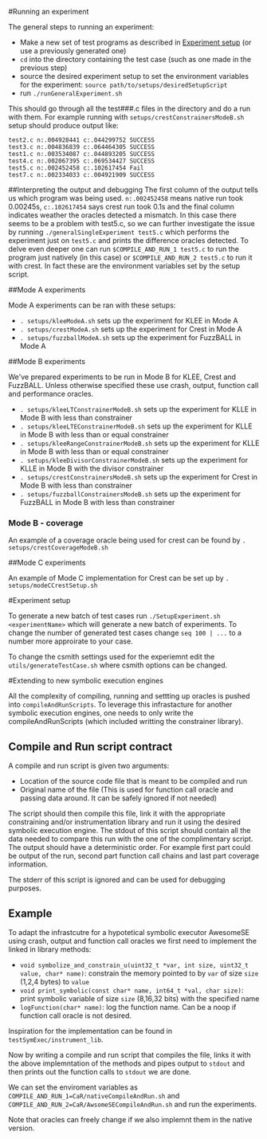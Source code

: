 #Running an experiment

The general steps to running an experiment:

* Make a new set of test programs as described in [Experiment setup](#experiment-setup) (or use a previously generated one)
* `cd` into the directory containing the test case (such as one made in the previous step)
*  source the desired experiment setup to set the environment variables 
 for the experiment: `source path/to/setups/desiredSetupScript`
* run `./runGeneralExperiment.sh`

This should go through all the test###.c files in the directory and do a run with them. For example running with
`setups/crestConstrainersModeB.sh` setup should produce output like:

```
test2.c n:.004928441 c:.044299752 SUCCESS
test3.c n:.004836839 c:.064464305 SUCCESS
test1.c n:.003534087 c:.044893205 SUCCESS
test4.c n:.002067395 c:.069534427 SUCCESS
test5.c n:.002452458 c:.102617454 Fail
test7.c n:.002334033 c:.004921909 SUCCESS
```

##Interpreting the output and debugging
The first column of the output tells us which program was being used. `n:.002452458` means native run took
0.00245s, `c:.102617454` says crest run took 0.1s and the final column indicates weather the oracles detected a 
mismatch. In this case there seems to be a problem with test5.c, so we can further investigate the issue by 
running `./generalSingleExperiment test5.c` which performs the experiment just on `test5.c` and prints 
the difference oracles detected. To delve even deeper one can run `$COMPILE_AND_RUN_1 test5.c` to run the 
program just natively (in this case) or `$COMPILE_AND_RUN_2 test5.c` to run it with crest. In fact these
are the environment variables set by the setup script.


##Mode A experiments

Mode A experiments can be ran with these setups:

* `. setups/kleeModeA.sh` sets up the experiment for KLEE in Mode A
* `. setups/crestModeA.sh` sets up the experiment for Crest in Mode A
* `. setups/fuzzballModeA.sh` sets up the experiment for FuzzBALL in Mode A


##Mode B experiments

We've prepared experiments to be run in Mode B for KLEE, Crest and FuzzBALL. Unless otherwise specified these
use crash, output, function call and performance oracles.

* `. setups/kleeLTConstrainerModeB.sh` sets up the experiment for KLLE in Mode B with less than constrainer 
* `. setups/kleeLTEConstrainerModeB.sh` sets up the experiment for KLLE in Mode B with less than or equal constrainer 
* `. setups/kleeRangeConstrainerModeB.sh` sets up the experiment for KLLE in Mode B with less than or equal constrainer 
* `. setups/kleeDivisorConstrainerModeB.sh` sets up the experiment for KLLE in Mode B with the divisor constrainer
* `. setups/crestConstrainersModeB.sh` sets up the experiment for Crest in Mode B with less than constrainer 
* `. setups/fuzzballConstrainersModeB.sh` sets up the experiment for FuzzBALL in Mode B with less than constrainer 

### Mode B - coverage

An example of a coverage oracle being used for crest can be found by `. setups/crestCoverageModeB.sh`

##Mode C experiments

An example of Mode C implementation for Crest can be set up by `. setups/modeCCrestSetup.sh`

#Experiment setup

To generate a new batch of test cases run ```./SetupExperiment.sh <experimentName>``` which will
generate a new batch of experiments. To change the number of generated test cases change ```seq 100 | ...```
to a number more approirate to your case.

To change the csmith settings used for the experiemnt edit the ```utils/generateTestCase.sh``` where 
csmith options can be changed.

#Extending to new symbolic execution engines

All the complexity of compiling, running and settting up oracles is pushed into `compileAndRunScripts`. To leverage this infrastacture for another symbolic execution engines, one needs to only write the compileAndRunScripts (which included writting the constrainer library). 


## Compile and Run script contract

A compile and run script is given two arguments:
* Location of the source code file that is meant to be compiled and run
* Original name of the file (This is used for function call oracle and passing data around. It can be safely ignored if not needed)

The script should then compile this file, link it with the appropriate constraining and/or instrumentation library and run it using the desired symbolic execution engine. The stdout of this script should contain all the data needed to compare this run with the one of the complimentary script. The output should have a deterministic order. For example first part could be output of the run, second part function call chains and last part coverage information.


The stderr of this script is ignored and can be used for debugging purposes. 

## Example 

To adapt the infrastcutre for a hypotetical symbolic executor AwesomeSE using crash, output and function call oracles we first need to implement the linked in library methods:

* `void symbolize_and_constrain_u(uint32_t *var, int size, uint32_t value, char* name)`: constrain the memory pointed to by `var` of size `size` (1,2,4 bytes) to `value`
* `void print_symbolic(const char* name, int64_t *val, char size)`: print symbolic variable of size `size` (8,16,32 bits) with the specified name
* ```logFunction(char* name)```: log the function name. Can be a noop if function call oracle is not desired. 

Inspiration for the implementation can be found in `testSymExec/instrument_lib`.

Now by writing a compile and run script that compiles the file, links it with the above implemntation of the methods and pipes output to `stdout` and then prints out the function calls to `stdout` we are done.

We can set the enviroment variables as `COMPILE_AND_RUN_1=CaR/nativeCompileAndRun.sh` and `COMPILE_AND_RUN_2=CaR/AwsomeSECompileAndRun.sh` and run the experiments.


Note that oracles can freely change if we also implemnt them in the native version.
